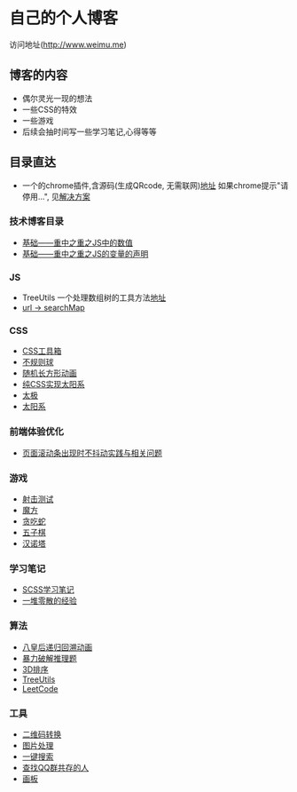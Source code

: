 # 自己的个人博客

访问地址(http://www.weimu.me)

## 博客的内容
* 偶尔灵光一现的想法 <br>
* 一些CSS的特效 <br>
* 一些游戏 <br>
* 后续会抽时间写一些学习笔记,心得等等 <br>


## 目录直达
* 一个的chrome插件,含源码(生成QRcode, 无需联网)[地址](https://github.com/Vivomo/blog/tree/gh-pages/chrome_plugins/qr_code)
如果chrome提示"请停用...", 见[解决方案](https://github.com/Vivomo/blog/tree/gh-pages/chrome_plugins)

### 技术博客目录
* [基础——重中之重之JS中的数值](http://www.weimu.me/2017/07/16/number-of-js.html)
* [基础——重中之重之JS的变量的声明](http://www.weimu.me/2017/05/30/variable-declaration-of-js.html)

### JS
* TreeUtils 一个处理数组树的工具方法[地址](https://github.com/Vivomo/blog/blob/gh-pages/js/utils/TreeUtils.js)
* [url -> searchMap]((https://github.com/Vivomo/blog/tree/gh-pages/draft/url-to-search-map.md))

### CSS
* [CSS工具箱](http://www.weimu.me/2015/08/14/css-util.html)
* [不规则球](http://www.weimu.me/2016/04/23/ball.html)
* [随机长方形动画](http://www.weimu.me/2016/04/18/random-cuboid.html)
* [纯CSS实现太阳系](http://www.weimu.me/2016/05/25/solar-system.html)
* [太极](http://www.weimu.me/2017/05/07/TaiChi.html)
* [太阳系](http://www.weimu.me/2016/05/25/solar-system.html)

### 前端体验优化
* [页面滚动条出现时不抖动实践与相关问题](http://www.weimu.me/2019/07/31/css-remove-scroll-shake.html)

### 游戏
* [射击测试](http://www.weimu.me/2018/07/08/shoot-test.html)
* [魔方](http://www.weimu.me/2017/12/12/cube.html)
* [贪吃蛇](http://www.weimu.me/2017/03/13/snake.html)
* [五子棋](http://www.weimu.me/2016/04/04/Gobang.html)
* [汉诺塔](http://www.weimu.me/2015/12/10/hanoi.html)

### 学习笔记
* [SCSS学习笔记](http://www.weimu.me/2018/01/30/scss.html)
* [一堆零散的经验](https://github.com/Vivomo/blog/tree/gh-pages/draft)

### 算法
* [八皇后递归回溯动画](http://www.weimu.me/2018/06/15/eight-queens.html)
* [暴力破解推理题](http://www.weimu.me/2018/04/01/answerEnum.js.html)
* [3D排序](http://www.weimu.me/2017/04/12/sort-3d.html)
* [TreeUtils](https://github.com/Vivomo/blog/blob/gh-pages/js/utils/TreeUtils.js)
* [LeetCode](https://github.com/Vivomo/blog/tree/gh-pages/nodejs/LeetCode)

### 工具
* [二维码转换](http://www.weimu.me/2017/12/05/to-qr-code.html)
* [图片处理](http://www.weimu.me/2017/08/17/image-opt.html)
* [一键搜索](http://www.weimu.me/2016/03/31/search.html)
* [查找QQ群共存的人](http://www.weimu.me/2016/03/12/find-qq.html)
* [画板](http://www.weimu.me/app/drawingBoard/drawingBoard.html)
